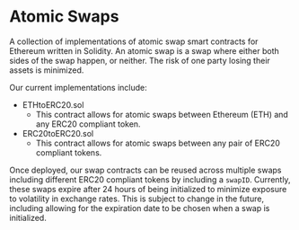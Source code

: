 # Atomic Swaps

A collection of implementations of atomic swap smart contracts for Ethereum written in Solidity. An atomic swap is a swap where either both sides of the swap happen, or neither. The risk of one party losing their assets is minimized.

Our current implementations include:
* ETHtoERC20.sol
  - This contract allows for atomic swaps between Ethereum (ETH) and any ERC20 compliant token.
* ERC20toERC20.sol
  - This contract allows for atomic swaps between any pair of ERC20 compliant tokens.
    
Once deployed, our swap contracts can be reused across multiple swaps including different ERC20 compliant tokens by including a `swapID`. Currently, these swaps expire after 24 hours of being initialized to minimize exposure to volatility in exchange rates. This is subject to change in the future, including allowing for the expiration date to be chosen when a swap is initialized.
